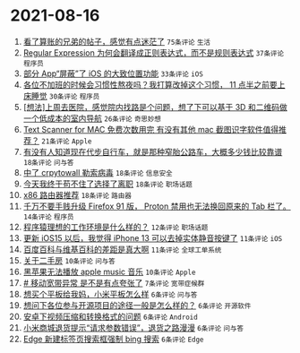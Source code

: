 # 2021-08-16

1. [看了算账的兄弟的帖子，感觉有点迷茫了](https://www.v2ex.com/t/796031) `75条评论` `生活`
1. [Regular Expression 为何会翻译成正则表达式，而不是规则表达式](https://www.v2ex.com/t/795966) `37条评论` `程序员`
1. [部分 App“屏蔽”了 iOS 的大致位置功能](https://www.v2ex.com/t/795970) `33条评论` `iOS`
1. [各位不加班的时候会习惯性熬夜吗？我打算改掉这个习惯， 11 点半之前要上床睡觉](https://www.v2ex.com/t/796011) `30条评论` `程序员`
1. [[想法]上周去医院，感觉院内找路是个问题，想了下可以基于 3D 和二维码做一个低成本的室内导航](https://www.v2ex.com/t/795987) `26条评论` `奇思妙想`
1. [Text Scanner for MAC 免费次数用完 有没有其他 mac 截图识字软件值得推荐？](https://www.v2ex.com/t/795967) `21条评论` `Apple`
1. [有没有人知道现在代步自行车，就是那种窄胎公路车，大概多少钱比较靠谱](https://www.v2ex.com/t/796033) `18条评论` `问与答`
1. [中了 crpytowall 勒索病毒](https://www.v2ex.com/t/796015) `18条评论` `信息安全`
1. [今天我终于苟不住了选择了离职](https://www.v2ex.com/t/795980) `18条评论` `职场话题`
1. [x86 路由器推荐](https://www.v2ex.com/t/795969) `18条评论` `路由器`
1. [千万不要手贱升级 Firefox 91 版， Proton 禁用也无法换回原来的 Tab 栏了。](https://www.v2ex.com/t/795994) `14条评论` `程序员`
1. [程序猿理想的工作环境是什么样的？](https://www.v2ex.com/t/796030) `12条评论` `职场话题`
1. [更新 iOS15 以后，我觉得 iPhone 13 可以去掉实体静音按键了](https://www.v2ex.com/t/796046) `11条评论` `iOS`
1. [百度百科与维基百科的差距是真大啊](https://www.v2ex.com/t/796019) `11条评论` `全球工单系统`
1. [关于二手房](https://www.v2ex.com/t/796048) `10条评论` `问与答`
1. [黑苹果无法播放 apple music 音乐](https://www.v2ex.com/t/796016) `10条评论` `Apple`
1. [# 移动宽带异常 是不是有点夸张了](https://www.v2ex.com/t/796025) `7条评论` `宽带症候群`
1. [想买个平板给我妈，小米平板怎么样](https://www.v2ex.com/t/796045) `6条评论` `问与答`
1. [想问下各位参与开源项目的途径一般是怎么样的？](https://www.v2ex.com/t/796032) `6条评论` `开源软件`
1. [安卓下视频压缩和转换格式的问题](https://www.v2ex.com/t/796028) `6条评论` `Android`
1. [小米商城退货提示“请求参数错误”，退货之路漫漫](https://www.v2ex.com/t/796004) `6条评论` `问与答`
1. [Edge 新建标签页搜索框强制 bing 搜索](https://www.v2ex.com/t/795999) `6条评论` `Edge`
